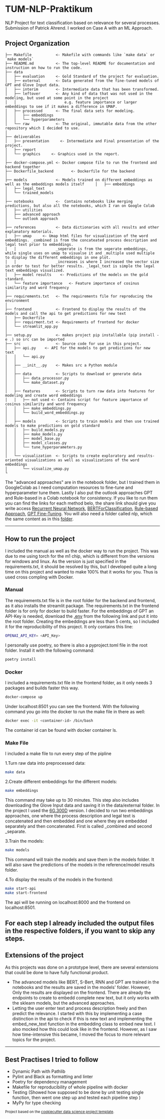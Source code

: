 # TUM-NLP-Praktikum

NLP Project for text classification based on relevance for several processes.
Submission of Patrick Ahrend.
I worked on Case A with an ML Approach.

## Project Organization

    ├── Makefile           <- Makefile with commands like `make data` or `make models`
    ├── README.md          <- The top-level README for documentation and instruction on how to run the code.
    ├── data
    │   ├── evaluation     <- Gold Standard of the project for evaluation.
    │   ├── external       <- Data generated from the fine-tuned models of GPT and Glove Input data.
    │   ├── interim        <- Intermediate data that has been transformed.
    │   ├── leftover       <- Any kind of data that was not used in the modeling, but used at some point in the project 
    │   │                      e.g. feature importance or larger embeddings to see if it makes a difference in UMAP.  
    │   ├── processed      <- The final data sets for modeling.
    │   │   ├── embeddings      
    │   │   └── hyperparameters
    │   └── raw            <- The original, immutable data from the other repository which I decided to use.
    │
    ├── deliverables
    │   ├── presentation     <- Intermediate and Final presentation of the project.
    │   ├── report
    │   └── graphics     <- Graphics used in the report.
    │
    ├── docker-compose.yml <- Docker compose file to run the frontend and backend together
    ├── Dockerfile_backend        <- Dockerfile for the backend    
    │
    ├── models             <- Models trained on different embeddings as well as the embeddings models itself     │   ├── embeddings   
    │   ├── legal_text   
    │   └── trained_models 
    │
    ├── notebooks          <-  Contains notebooks like merging predictions, but also all the notebooks, which I ran on Google Colab
    │   ├── utilities
    │   ├── advanced approach      
    │   └── outlook approach
    │
    ├── references         <- Data dictionaries with all results and other explanatory materials.
    │   ├── umap     <- Umap html files for visualization of the word embeddings. _combined is from the concateated process description and legal text prior to embeddings. 
    │   │                  _seperate is from the seperate embeddings, while single uses on umap to visualse it and _multiple used multiple to display the different embeddings in one plot. 
    │   │                  _increases is where I increased the vector size in order to test for better results. _legal_text is simple the legal text embeddings visualized.    
    │   ├── model results    <- Predictions of the models on the gold standard. 
    │   └── feature importance   <- Feature importance of cosinus similarity and word frequency 
    │   
    ├── requirements.txt   <- The requirements file for reproducing the environment
    │
    ├── frontend           <- Frontend to display the results of the models and call the api to get predictions for new text    
    │   ├── Dockerfile   
    │   ├── requirment.txt <- Requirements of frontend for docker  
    │   └── streamlit_app.py 
    │
    ├── setup.py           <- makes project pip installable (pip install -e .) so src can be imported
    ├── src                <- Source code for use in this project.
    │   ├── api.py    <- API for the models to get predictions for new text
    │   │   └── api.py
    │   │
    │   ├── __init__.py    <- Makes src a Python module
    │   │
    │   ├── data           <- Scripts to download or generate data
    │   │   ├── data_processor.py
    │   │   └── make_dataset.py
    │   │
    │   ├── features       <- Scripts to turn raw data into features for modeling and create word embeddings
    │   │   ├── not used <- Contains script for feature importance of cosinus similarity and word frequency
    │   │   ├── make_embeddings.py
    │   │   └── build_word_embeddings.py
    │   │
    │   ├── models         <- Scripts to train models and then use trained models to make predictions on gold standard
    │   │   ├── build_models.py    
    │   │   ├── make_models.py
    │   │   ├── model_base.py
    │   │   ├── model_classes.py
    │   │   └── tune_hyperparameters.py
    │   │
    │   └── visualization  <- Scripts to create exploratory and results-oriented visualizations as well as visualizations of the word embeddings
    │       └── visualize_umap.py
    └

The "advanced approaches" are in the notebook folder, but I trained them in GoogleColab as I need computation resources to fine-tune and hyperparameter tune
them. Lastly I also put the outlook approaches GPT and Rule-based in a Colab notebook for consistency. If you like to run them you can find the links for each method belo, the share link should give you write access
[Recurrent Neural Network](https://colab.research.google.com/drive/14nG_QaApOO6xSQNUHlBLPSqf_d_S3f4K?usp=sharing,), [BERTForClassification](https://colab.research.google.com/drive/1PXwm66FjTnwStpD-z0NKN8N9KqVxMsmd?usp=sharing), [Rule-based Approach](https://colab.research.google.com/drive/1UiXaIc9w0MBA2ZIIjqw9vVsIwon5yJWL?usp=sharing),
[GPT Fine-Tuning](https://colab.research.google.com/drive/1gwmay8KdfZieLmVLeNWrVJwavoktwt8J?usp=sharing). 
You will also need a folder called nlp, which the same content as in this [folder](https://drive.google.com/drive/folders/1qHmHNIZax_q-aFVHHMODvWGpqElVAhiF?usp=sharing). 

---

## How to run the project

I included the manual as well as the docker way to run the project. This was due to me using torch for the m1 chip, which 
is different from the versions for windows and linux. As the version is just specified in the requirements.txt, it should
be resolved by this, but I developed quite a long time on this project and wanted to make 100% that it works for you.
Thus is used cross compling with Docker. 
### Manual
The requirements.txt file is in the root folder for the backend and frontend, as it also installs the streamlit package. 
The requirements.txt in the frontend folder is for only for docker to build faster.
For the embeddings of GPT an API-Key is needed, download the [.env](https://drive.google.com/file/d/1h3TMa5V326YKW5ZlirlouZkp2nuG2MfY/view?usp=sharing) from the following link and put it into the 
root folder. Creating the embeddings are less than 5 cents, so I included it for the reproducibility of this project.
It only contains this line:
```bash
OPENAI_API_KEY= <API_Key>
```
I personally use poetry, so there is also a pyproject.toml file in the root folder. Install it with the following command:
```bash
poetry install
```


### Docker
I included a requirements.txt file in the frontend folder, as it only needs 3 packages and builds faster this way.
```bash
docker-compose up
```
Under localhost:8501 you can see the frontend. 
With the following command you go into the docker to run the make file in there as well:
```bash
docker exec -it <container-id> /bin/bash
```
The container id can be found with docker container ls.

### Make File
I included a make file to run every step of the pipline 

1.Turn raw data into preprocessed data:
```bash
make data
```
2.Create different embeddings for the different models: 
```bash
make embeddings
```
This command may take up to 30 minutes. This step also includes downloading the Glove Input data and saving it in the data/external folder. In the project I used the [6G.300D](https://nlp.stanford.edu/projects/glove/) version.
I decided to run two embeddings approaches, one where the process description and legal text is concatenated and then 
embedded and one where they are embedded separately and then concatenated. First is called _combined and second _separate.

3.Train the models:
```bash
make models
```
This command will train the models and save them in the models folder. 
It will also save the predictions of the models in the reference/model results folder.

4.To display the results of the models in the frontend:
```bash
make start-api
make start-frontend
```

The api will be running on localhost:8000 and the frontend on localhost:8501.

For each step I already included the output files in the respective folders, if you want to skip any steps. 
---

## Extensions of the project

As this projects was done on a prototype level, there are several extensions that could be done to have fully functional
product.

- The advanced models like BERT, S-Bert, RNN and GPT are trained in the notebooks and the results are saved in the
  models' folder.
  However, Only the results are displayed on the frontend. There are already the endpoints to create to embedd complete
  new text, but it only works with the sklearn models, but the advanced approaches.
- Letting the user enter text and process description freely and then predict the relevance. I started with this by implementing 
  a case distinction in the api to check if this is new text and implementing the embed_new_text function in the 
  embedding class to embed new text. I also mocked how this could look like in the frontend. However, as I saw how time-intensive
  this became, I moved the focus to more relevant topics for the project. 

---

## Best Practises I tried to follow
- Dynamic Path with Pathlib
- Pylint and Black as formatting and linter
- Poetry for dependency management
- Makefile for reproducibility of whole pipeline with docker
- Testing (Showed how supposed to be done by unit testing single function, then went one step up and tested each
  pipeline step )
- MyPy for type checking

<p><small>Project based on the <a target="_blank" href="https://drivendata.github.io/cookiecutter-data-science/">cookiecutter data science project template</a>. </small></p>
